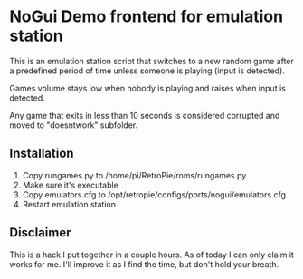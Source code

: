 NoGui Demo frontend for emulation station
===================
This is an emulation station script that switches to a new random game after a predefined period of time unless someone is playing (input is detected).

Games volume stays low when nobody is playing and raises when input is detected.

Any game that exits in less than 10 seconds is considered corrupted and moved to "doesntwork" subfolder.


Installation
---

 1. Copy rungames.py to /home/pi/RetroPie/roms/rungames.py
 2. Make sure it's executable
 3. Copy emulators.cfg to /opt/retropie/configs/ports/nogui/emulators.cfg
 4. Restart emulation station

Disclaimer
---
This is a hack I put together in a couple hours. As of today I can only claim it works for me. I'll improve it as I find the time, but don't hold your breath.
